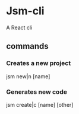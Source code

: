 # Jsm-cli
A React cli

## commands

### Creates a new project

jsm new|n [name]

### Generates new code

jsm create|c <type> [name] [other]


